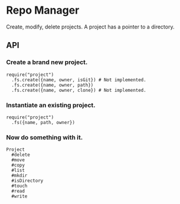 # Repo Manager
Create, modify, delete projects. A project has a pointer to a directory.

## API
### Create a brand new project.

    require("project")
      .fs.create({name, owner, isGit}) # Not implemented.
      .fs.create({name, owner, path})
      .fs.create({name, owner, clone}) # Not implemented.

### Instantiate an existing project.

    require("project")
      .fs({name, path, owner})

### Now do something with it.

    Project
      #delete
      #move
      #copy
      #list
      #mkdir
      #isDirectory
      #touch
      #read
      #write
